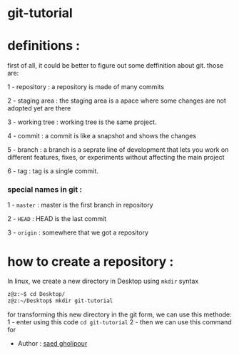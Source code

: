 # git-tutorial



# definitions :
first of all, it could be better to figure out some deffinition about git. those are:

1 - repository : a repository is made of many commits

2 - staging area : the staging area is a apace where some changes are not adopted yet are there

3 - working tree : working tree is the same project.

4 - commit : a commit is like a snapshot and shows the changes

5 - branch : a branch is a seprate line of development that lets you work on different features, fixes, or experiments without affecting the main project

6 - tag : tag is a single commit.

### special names in git :

1 - `master` : master is the first branch in repository

2 - `HEAD` : HEAD is the last commit

3 - `origin` : somewhere that we got a repository

# how to create a repository :

In linux, we create a new directory in Desktop using `mkdir` syntax

```bash
z@z:~$ cd Desktop/
z@z:~/Desktop$ mkdir git-tutorial
```
for transforming this new directory in the git form, we can use this methode:
1 - enter using this code ```cd git-tutorial```
2 - then we can use this command for 


- Author : [saed gholipour](https://github.com/saed-gpr)
